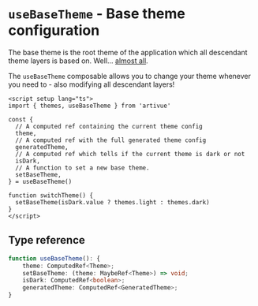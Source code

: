 # `useBaseTheme` - Base theme configuration

The base theme is the root theme of the application which all descendant theme layers is based on. Well... [almost all](/guide/composables/use-theme-layer.html#advanced).

The `useBaseTheme` composable allows you to change your theme whenever you need to - also modifying all descendant layers!

```vue
<script setup lang="ts">
import { themes, useBaseTheme } from 'artivue'

const {
  // A computed ref containing the current theme config
  theme,
  // A computed ref with the full generated theme config
  generatedTheme,
  // A computed ref which tells if the current theme is dark or not
  isDark,
  // A function to set a new base theme.
  setBaseTheme,
} = useBaseTheme()

function switchTheme() {
  setBaseTheme(isDark.value ? themes.light : themes.dark)
}
</script>
```

## Type reference

```typescript
function useBaseTheme(): {
    theme: ComputedRef<Theme>;
    setBaseTheme: (theme: MaybeRef<Theme>) => void;
    isDark: ComputedRef<boolean>;
    generatedTheme: ComputedRef<GeneratedTheme>;
}
```
